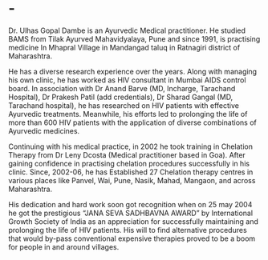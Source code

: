 # -
Dr. Ulhas Gopal Dambe is an Ayurvedic Medical practitioner. He studied BAMS from Tilak Ayurved Mahavidyalaya, Pune and since 1991, is practising medicine In Mhapral Village in Mandangad taluq in Ratnagiri district of Maharashtra.

He has a diverse research experience over the years. Along with managing his own clinic, he has worked as HIV consultant in Mumbai AIDS control board. In association with Dr Anand Barve (MD, Incharge, Tarachand Hospital), Dr Prakesh Patil (add credentials), Dr Sharad Gangal (MD, Tarachand hospital), he has researched on HIV patients with effective Ayurvedic treatments. Meanwhile, his efforts led to prolonging the life of more than 600 HIV patients with the application of diverse combinations of Ayurvedic medicines.

Continuing with his medical practice, in 2002 he took training in Chelation Therapy from Dr Leny Dcosta (Medical practitioner based in Goa). After gaining confidence in practising chelation procedures successfully in his clinic. Since, 2002-06, he has Established 27 Chelation therapy centres in various places like Panvel, Wai, Pune, Nasik, Mahad, Mangaon, and across Maharashtra.

His dedication and hard work soon got recognition when on 25 may 2004 he got the prestigious “JANA SEVA SADHBAVNA AWARD” by International Growth Society of India as an appreciation for successfully maintaining and prolonging the life of HIV patients. His will to find alternative procedures that would by-pass conventional expensive therapies proved to be a boom for people in and around villages.

